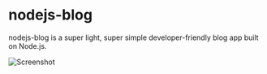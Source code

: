 # nodejs-blog

nodejs-blog is a super light, super simple developer-friendly blog app built on Node.js.

![Screenshot](https://raw.github.com/csanz/nodejs-blog/master/public/images/sample.png)


